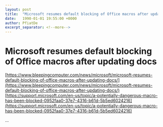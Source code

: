 ```yaml
---
layout: post
title:  "Microsoft resumes default blocking of Office macros after updating docs"
date:   1990-01-01 19:55:00 +0000
author: PfiatDe
excerpt_separator: <!--more-->
---
```


# Microsoft resumes default blocking of Office macros after updating docs
[https://www.bleepingcomputer.com/news/microsoft/microsoft-resumes-default-blocking-of-office-macros-after-updating-docs/](https://www.bleepingcomputer.com/news/microsoft/microsoft-resumes-default-blocking-of-office-macros-after-updating-docs/)
[https://support.microsoft.com/en-us/topic/a-potentially-dangerous-macro-has-been-blocked-0952faa0-37e7-4316-b61d-5b5ed6024216](https://support.microsoft.com/en-us/topic/a-potentially-dangerous-macro-has-been-blocked-0952faa0-37e7-4316-b61d-5b5ed6024216)

...
<!--more-->
